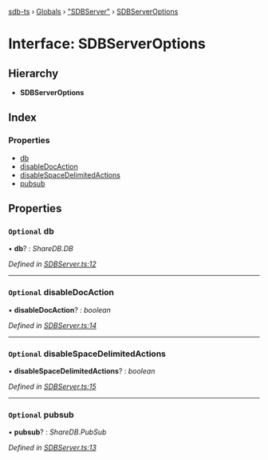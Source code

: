 [sdb-ts](../README.md) › [Globals](../globals.md) › ["SDBServer"](../modules/_sdbserver_.md) › [SDBServerOptions](_sdbserver_.sdbserveroptions.md)

# Interface: SDBServerOptions

## Hierarchy

* **SDBServerOptions**

## Index

### Properties

* [db](_sdbserver_.sdbserveroptions.md#optional-db)
* [disableDocAction](_sdbserver_.sdbserveroptions.md#optional-disabledocaction)
* [disableSpaceDelimitedActions](_sdbserver_.sdbserveroptions.md#optional-disablespacedelimitedactions)
* [pubsub](_sdbserver_.sdbserveroptions.md#optional-pubsub)

## Properties

### `Optional` db

• **db**? : *ShareDB.DB*

*Defined in [SDBServer.ts:12](https://github.com/soney/sdb-ts/blob/57db8cd/src/SDBServer.ts#L12)*

___

### `Optional` disableDocAction

• **disableDocAction**? : *boolean*

*Defined in [SDBServer.ts:14](https://github.com/soney/sdb-ts/blob/57db8cd/src/SDBServer.ts#L14)*

___

### `Optional` disableSpaceDelimitedActions

• **disableSpaceDelimitedActions**? : *boolean*

*Defined in [SDBServer.ts:15](https://github.com/soney/sdb-ts/blob/57db8cd/src/SDBServer.ts#L15)*

___

### `Optional` pubsub

• **pubsub**? : *ShareDB.PubSub*

*Defined in [SDBServer.ts:13](https://github.com/soney/sdb-ts/blob/57db8cd/src/SDBServer.ts#L13)*

